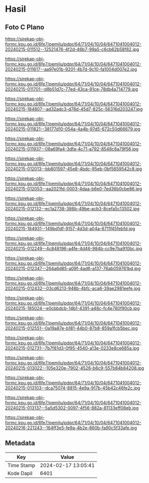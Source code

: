 # Hasil

## Foto C Plano

https://sirekap-obj-formc.kpu.go.id/6fe7/pemilu/pdpr/64/71/04/10/04/6471041004012-20240215-011512--12521476-4f2d-46b7-99a5-c6cb62b58f82.jpg

https://sirekap-obj-formc.kpu.go.id/6fe7/pemilu/pdpr/64/71/04/10/04/6471041004012-20240215-011617--aa97e01b-9201-4b7d-9c10-fa1004d007e2.jpg

https://sirekap-obj-formc.kpu.go.id/6fe7/pemilu/pdpr/64/71/04/10/04/6471041004012-20240215-011701--d8b51d7c-77ed-43ca-91ce-78db4a714779.jpg

https://sirekap-obj-formc.kpu.go.id/6fe7/pemilu/pdpr/64/71/04/10/04/6471041004012-20240215-184807--ad32adc3-d78d-45d7-825c-56316d203247.jpg

https://sirekap-obj-formc.kpu.go.id/6fe7/pemilu/pdpr/64/71/04/10/04/6471041004012-20240215-011821--38177d10-054a-4a4b-97d5-672c50d66679.jpg

https://sirekap-obj-formc.kpu.go.id/6fe7/pemilu/pdpr/64/71/04/10/04/6471041004012-20240215-011937--08a69fa4-3dfa-4c71-a792-8548c8a79f56.jpg

https://sirekap-obj-formc.kpu.go.id/6fe7/pemilu/pdpr/64/71/04/10/04/6471041004012-20240215-012013--bb801597-45e8-4bdc-95eb-0bf5659542c8.jpg

https://sirekap-obj-formc.kpu.go.id/6fe7/pemilu/pdpr/64/71/04/10/04/6471041004012-20240215-012053--aa2021fd-0003-4daa-b6e0-7ed36b0cbe86.jpg

https://sirekap-obj-formc.kpu.go.id/6fe7/pemilu/pdpr/64/71/04/10/04/6471041004012-20240215-012132--ec1a2738-386b-49be-acb3-8cefa5c13502.jpg

https://sirekap-obj-formc.kpu.go.id/6fe7/pemilu/pdpr/64/71/04/10/04/6471041004012-20240215-184931--149bd1df-9157-4d3d-a04a-6711f45febfd.jpg

https://sirekap-obj-formc.kpu.go.id/6fe7/pemilu/pdpr/64/71/04/10/04/6471041004012-20240215-012249--4c848196-a4fe-4d46-984b-cc9e7ba910bc.jpg

https://sirekap-obj-formc.kpu.go.id/6fe7/pemilu/pdpr/64/71/04/10/04/6471041004012-20240215-012347--264a6d85-a09f-4ad6-a137-76ab059761bd.jpg

https://sirekap-obj-formc.kpu.go.id/6fe7/pemilu/pdpr/64/71/04/10/04/6471041004012-20240215-012432--03cd6213-948b-4bfc-aca6-39ae2981eefe.jpg

https://sirekap-obj-formc.kpu.go.id/6fe7/pemilu/pdpr/64/71/04/10/04/6471041004012-20240215-185024--e0cbbdcb-14b1-4391-a48c-fc4e780f90cb.jpg

https://sirekap-obj-formc.kpu.go.id/6fe7/pemilu/pdpr/64/71/04/10/04/6471041004012-20240215-012551--0a19a87e-b181-44b0-87b8-859a1fcb5bec.jpg

https://sirekap-obj-formc.kpu.go.id/6fe7/pemilu/pdpr/64/71/04/10/04/6471041004012-20240215-012731--7b7f81d3-0f95-4540-a13e-0233e8ce685a.jpg

https://sirekap-obj-formc.kpu.go.id/6fe7/pemilu/pdpr/64/71/04/10/04/6471041004012-20240215-013022--105e320e-7902-4526-b6c9-557b84b84208.jpg

https://sirekap-obj-formc.kpu.go.id/6fe7/pemilu/pdpr/64/71/04/10/04/6471041004012-20240215-013103--dca75074-8815-4e9a-917b-45b42c46fe2c.jpg

https://sirekap-obj-formc.kpu.go.id/6fe7/pemilu/pdpr/64/71/04/10/04/6471041004012-20240215-013137--5a5d5302-0097-4f56-882a-81133eff08eb.jpg

https://sirekap-obj-formc.kpu.go.id/6fe7/pemilu/pdpr/64/71/04/10/04/6471041004012-20240216-221243--164ff3e5-fe9a-4b2e-860b-fa90c5f33afe.jpg


## Metadata

| Key        | Value               |
| ---------- | ------------------- |
| Time Stamp | 2024-02-17 13:05:41 |
| Kode Dapil | 6401                |



